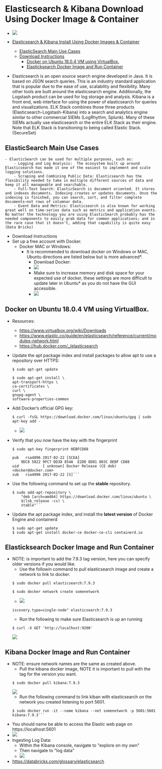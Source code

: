 # Elasticsearch & Kibana Download Using Docker Image & Container

- ![](https://firebasestorage.googleapis.com/v0/b/firescript-577a2.appspot.com/o/imgs%2Fapp%2FCybersecurity_FI%2FiCvZaLfW7s.png?alt=media&token=f94b6980-c60f-4f2e-ae77-57e436c571f1)

- [Elasticsearch & Kibana Install Using Docker Images & Container](#elasticsearch---kibana-install-using-docker-images---container)
  * [ElasticSearch Main Use Cases](#elasticsearch-main-use-cases)
  * [Download Instructions](#download-instructions)
    + [Docker on Ubuntu 18.0.4 VM using VirtualBox.](#docker-on-ubuntu-1804-vm-using-virtualbox)
    + [Elasticksearch Docker Image and Run Container](#elasticksearch-docker-image-and-run-container)
- Elasticsearch is an open source search engine developed in Java. It is based
on JSON search queries. This is an industry standard application that is
popular due to the ease of use, scalability and flexibility. Many other tools are
built around the elasticsearch engine. Additionally, the Logstash product can
be used for log storage and analysis. Kibana is a front end, web interface for
using the power of elasticsearch for queries and visualizations. ELK Stack
combines those three products (Elasticsearch-Logstash-Kibana) into a search
and analytics engine similar to other commercial SIEMs (LogRhythm, Splunk).
Many of these SIEMs actually use elasticsearch or the entire ELK Stack as their engine. Note that ELK Stack is transitioning to being called Elastic Stack. (SecureSet)

## ElasticSearch Main Use Cases
    - ElasticSearch can be used for multiple purposes, such as:
        - Logging and Log Analysis:  The ecosystem built up around Elasticsearch has made it one of the easiest to implement and scale logging solutions.
        - Scraping and Combining Public Data: Elasticsearch has the flexibility needed to take in multiple different sources of data and keep it all manageable and searchable.
        - Full-Text Search: ElasticSearch is document oriented. It stores and indexes documents. Indexing creates or updates documents. Once the indexing is finished, you can search, sort, and filter complete documents—not rows of columnar data.
        - Event Data and Metrics: Elasticsearch is also known for working great well on time-series data such as metrics and application events. No matter the technology you are using ElasticSearch probably has the needed components to easily grab data for common applications; and in the rare case that it doesn't, adding that capability is quite easy (Data Bricks)

- Download Instructions 
- Set up a free account with Docker. 
    - Docker MAC or Windows: 
        - It is recommended to download docker on Windows or MAC, Ubuntu directions are listed below but is more advanced*.
            - Download Docker: 
            - ![](https://firebasestorage.googleapis.com/v0/b/firescript-577a2.appspot.com/o/imgs%2Fapp%2FCybersecurity_FI%2FB-wWrK_DZa.png?alt=media&token=7195b9f0-1598-40b5-8c4a-f5e1f51cc05f)
            - Make sure to increase memory and disk space for your expected use of docker, these settings are more difficult to update later in Ubuntu* as you do not have the GUI accessible.
            - ![](https://firebasestorage.googleapis.com/v0/b/firescript-577a2.appspot.com/o/imgs%2Fapp%2FCybersecurity_FI%2Fpt4oEkNWqL.png?alt=media&token=45b0d817-4fe2-4fc9-b3d1-9361a46043ef)
## Docker on Ubuntu 18.0.4 VM using VirtualBox. 
-   Resources: 
    - https://www.virtualbox.org/wiki/Downloads
    - https://www.elastic.co/guide/en/elasticsearch/reference/current/modules-network.html
    - https://hub.docker.com/_/elasticsearch

- Update the apt package index and install packages to allow apt to use a repository over HTTPS:
    ```shell
    $ sudo apt-get update

    $ sudo apt-get install \
    apt-transport-https \
    ca-certificates \
    curl \
    gnupg-agent \
    software-properties-common
    ```
- Add Docker’s official GPG key:
    ```shell
    $ curl -fsSL https://download.docker.com/linux/ubuntu/gpg | sudo apt-key add -
    ```
    
    - ![](https://firebasestorage.googleapis.com/v0/b/firescript-577a2.appspot.com/o/imgs%2Fapp%2FCybersecurity_FI%2FytSaYyDr33.png?alt=media&token=b38769af-c1ad-44d7-ba4e-42fe2cf65604)
- Verify that you now have the key with the fingerprint
    ```shell
    $ sudo apt-key fingerprint 0EBFCD88

    pub   rsa4096 2017-02-22 [SCEA]
        9DC8 5822 9FC7 DD38 854A  E2D8 8D81 803C 0EBF CD88
    uid           [ unknown] Docker Release (CE deb) <docker@docker.com>
    sub   rsa4096 2017-02-22 [S]```
- Use the following command to set up the **stable** repository.
    ```shell
    $ sudo add-apt-repository \
        "deb [arch=amd64] https://download.docker.com/linux/ubuntu \
        $(lsb_release -cs) \
        stable"```
- Update the apt package index, and install the __latest version__ of Docker Engine and containerd
    ```shell
    $ sudo apt-get update
    $ sudo apt-get install docker-ce docker-ce-cli containerd.io
    ```
## Elasticksearch Docker Image and Run Container
- NOTE: is important to add the 7.9.3 tag version, here you can specify older versions if you would like. 
    - Use the followin command to pull elasticsearch image and create a network to link to docker. 
    ```shell
    $ sudo docker pull elasticsearch:7.9.3
    ```
    ```shell
    $ sudo docker network create somenetwork
    ```
    - ![](https://firebasestorage.googleapis.com/v0/b/firescript-577a2.appspot.com/o/imgs%2Fapp%2FCybersecurity_FI%2FgJB_A3Y2QA.png?alt=media&token=3e9da116-9c4b-4739-b760-fd54d54aa81f)
    ```shell
    iscovery.type=single-node" elasticsearch:7.9.3
    ```
    - Run the following to make sure Elasticsearch is up an running
    ```shell
    $ curl -X GET 'http://localhost:9200'
    ```
    ![](https://firebasestorage.googleapis.com/v0/b/firescript-577a2.appspot.com/o/imgs%2Fapp%2FCybersecurity_FI%2Fpb4Raywl4i.png?alt=media&token=e1528acb-69b1-4da6-8779-ab9640c720ab)
## Kibana Docker Image and Run Container
- NOTE: ensure network names are the same as created above.
    - Pull the kibana docker image, NOTE it is important to pull with the tag for the version you want. 
    ```shell
    $ sudo docker pull kibana:7.9.3
    ```
    ![](https://firebasestorage.googleapis.com/v0/b/firescript-577a2.appspot.com/o/imgs%2Fapp%2FCybersecurity_FI%2FvUEVv7_IaR.png?alt=media&token=174b0786-a0fd-46f6-880b-1fcfbac52fa2)
    - Run the following command to link kiban with elasticsearch on the network you created listening to port 5601. 
    ```shell
    $ sudo docker run -it --name kibana --net somenetwork -p 5601:5601 kibana:7.9.3```
- You should name be able to access the Elastic web page on https://localhost:5601
- ![](https://firebasestorage.googleapis.com/v0/b/firescript-577a2.appspot.com/o/imgs%2Fapp%2FCybersecurity_FI%2FOtwtnGq1IA.png?alt=media&token=b340f751-7bf3-41e1-9890-6fdaad7007ba)
- Ingesting Log Data:
    - Within the Kibana console, navigate to "explore on my own" 
    - Then navigate to "log data"
    - ![](https://firebasestorage.googleapis.com/v0/b/firescript-577a2.appspot.com/o/imgs%2Fapp%2FCybersecurity_FI%2FA2OtisQxZ0.png?alt=media&token=0b6c5325-cc1f-4446-bad6-967569bc439c)
- https://databricks.com/glossary/elasticsearch
